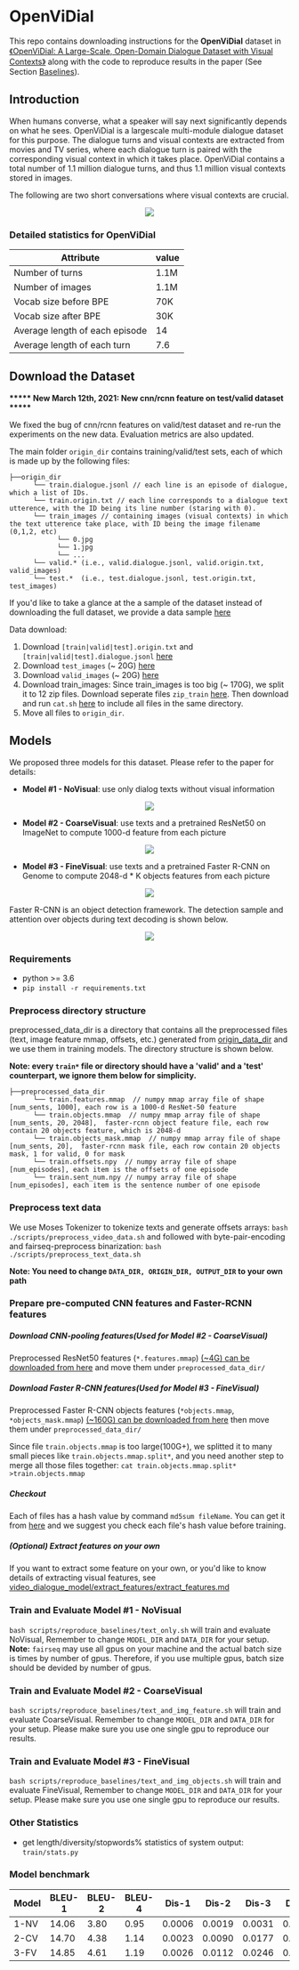 # OpenViDial
This repo contains downloading instructions for the **OpenViDial** dataset 
in [《OpenViDial: A Large-Scale, Open-Domain Dialogue Dataset  with Visual Contexts》](https://arxiv.org/pdf/2012.15015.pdf) along with the code to reproduce results in the paper  (See Section [Baselines](#baselines)). 

## Introduction
When humans converse, what a speaker will
say next significantly depends on what he sees. OpenViDial is a largescale
multi-module dialogue dataset for this purpose. The dialogue
turns and visual contexts are extracted
from movies and TV series, where each dialogue
turn is paired with the corresponding
visual context in which it takes place. OpenViDial contains a total number of 1.1 million
dialogue turns, and thus 1.1 million visual contexts
stored in images.

The following are  two short conversations where visual contexts are crucial.

<div align="center">
  <img src="demo_data/dataset.png"/>
</div>

### Detailed statistics for OpenViDial
| Attribute | value |
| - | - |
|Number of turns| 1.1M|
|Number of images |1.1M|
|Vocab size before BPE | 70K |
|Vocab size after BPE | 30K |
|Average length of each episode |14|
|Average length of each turn|7.6 |


## Download the Dataset

**\*\*\*\*\* New March 12th, 2021: New cnn/rcnn feature on test/valid dataset \*\*\*\*\***

We fixed the bug of cnn/rcnn features on valid/test dataset and re-run the experiments on the new data.
Evaluation metrics are also updated.

The main folder `origin_dir` contains training/valid/test sets, each of which is made up by the following files:
```
├──origin_dir
      └── train.dialogue.jsonl // each line is an episode of dialogue, which a list of IDs.    
      └── train.origin.txt // each line corresponds to a dialogue text utterence, with the ID being its line number (staring with 0).
      └── train_images // containing images (visual contexts) in which the text utterence take place, with ID being the image filename (0,1,2, etc)
            └── 0.jpg
            └── 1.jpg
            └── ...
      └── valid.* (i.e., valid.dialogue.jsonl, valid.origin.txt, valid_images)
      └── test.*  (i.e., test.dialogue.jsonl, test.origin.txt, test_images)
```

If you'd like to take a glance at the a sample of the dataset instead of downloading the full dataset, we provide a data sample [here](https://drive.google.com/drive/folders/17XjJ612wMolkrU-ESW5yv6MnbaclrzoM?usp=sharing)

Data download:
1. Download `[train|valid|test].origin.txt` and `[train|valid|test].dialogue.jsonl` [here](https://drive.google.com/drive/folders/15qznjUWaIJ-TzT4YTdcgR9-fMumOfjFx?usp=sharing) 
2. Download `test_images` (~ 20G)  [here](https://drive.google.com/file/d/1DgZXlGi_x37nQrJYK4tSLXEvVShBKaZY/view?usp=sharing) 
3. Download `valid_images` (~ 20G) [here](https://drive.google.com/file/d/1J6YMq3Zwqdhi93IZFHi1JoS9xvcZcPfM/view?usp=sharing) 
4. Download train_images: Since train_images is too big (~ 170G), we split it to 12 zip files.  Download seperate files `zip_train`  [here](https://drive.google.com/drive/folders/1Aygv6rTWtvDv7-WLzzOSltHnht_dK80g?usp=sharing). Then download and run `cat.sh` [here](https://drive.google.com/file/d/1GUBBAdm8-1O3a5ZJ5JmkwSBFiFoEp09k/view?usp=sharing) to include all files in the same directory.  
5. Move all files to `origin_dir`. 


## Models
We proposed three models for this dataset. Please refer to the paper for details:
* **Model #1 - NoVisual**: use only dialog texts without visual information

<div align="center">
  <img src="demo_data/model1.png"/>
</div>

* **Model #2 - CoarseVisual**: use texts and a pretrained ResNet50 on ImageNet to compute 1000-d feature from each picture

<div align="center">
  <img src="demo_data/model2.png"/>
</div>

* **Model #3 - FineVisual**: use texts and a pretrained Faster R-CNN on Genome to compute 2048-d * K objects features from each picture

<div align="center">
  <img src="demo_data/model3.png"/>
</div>

Faster R-CNN is an object detection framework. The detection sample and attention over objects during text decoding is shown below.

<div align="center">
  <img src="demo_data/attention_over_objects.png"/>
</div>

### Requirements
* python >= 3.6
* `pip install -r requirements.txt`

### Preprocess directory structure
preprocessed_data_dir is a directory that contains all the preprocessed files (text, image feature mmap, offsets, etc.)
generated from [origin_data_dir](#download-data) and we use them in training models. 
The directory structure is shown below.

**Note: every `train*` file or directory should have a 'valid' and a 'test' counterpart, we ignore them below for simplicity.**
```
├──preprocessed_data_dir
      └── train.features.mmap  // numpy mmap array file of shape [num_sents, 1000], each row is a 1000-d ResNet-50 feature
      └── train.objects.mmap  // numpy mmap array file of shape [num_sents, 20, 2048],  faster-rcnn object feature file, each row contain 20 objects feature, which is 2048-d
      └── train.objects_mask.mmap  // numpy mmap array file of shape [num_sents, 20],  faster-rcnn mask file, each row contain 20 objects mask, 1 for valid, 0 for mask
      └── train.offsets.npy  // numpy array file of shape [num_episodes], each item is the offsets of one episode
      └── train.sent_num.npy // numpy array file of shape [num_episodes], each item is the sentence number of one episode
```

### Preprocess text data
We use Moses Tokenizer to tokenize texts and generate offsets arrays:
`bash ./scripts/preprocess_video_data.sh`
and followed with byte-pair-encoding and fairseq-preprocess binarization:
`bash ./scripts/preprocess_text_data.sh`

**Note: You need to change `DATA_DIR, ORIGIN_DIR, OUTPUT_DIR` to your own path**

### Prepare pre-computed CNN features and Faster-RCNN features

##### Download CNN-pooling features(Used for Model #2 - CoarseVisual)
Preprocessed ResNet50 features (`*.features.mmap`) 
[(~4G) can be downloaded from here](https://drive.google.com/drive/folders/1wHY-hQqMHqXaqLLBar7HFGvjTPVOCECc?usp=sharing)
and move them under `preprocessed_data_dir/`

##### Download Faster R-CNN features(Used for Model #3 - FineVisual)
Preprocessed Faster R-CNN objects features (`*objects.mmap`, `*objects_mask.mmap`) 
[(~160G) can be downloaded from here](https://drive.google.com/drive/folders/1p49gHmlQ-3X2hsX18gr7aoqFsJCwcMNt?usp=sharing)
then move them under `preprocessed_data_dir/`

Since file `train.objects.mmap` is too large(100G+), 
we splitted it to many small pieces like `train.objects.mmap.split*`, 
and you need another step to merge all those files together: `cat train.objects.mmap.split* >train.objects.mmap`  

##### Checkout
Each of files has a hash value by command `md5sum fileName`. You can get it from [here](https://drive.google.com/file/d/1wda5QVLLzHKa3366JixBKnE8RAVUcdR1/view?usp=sharing) and we suggest you check each file's hash value before training.

##### (Optional) Extract features on your own
If you want to extract some feature on your own, or you'd like to know details of extracting visual features, 
see [video_dialogue_model/extract_features/extract_features.md](video_dialogue_model/extract_features/extract_features.md)

### Train and Evaluate Model #1 - NoVisual
`bash scripts/reproduce_baselines/text_only.sh` will train and evaluate NoVisual, 
Remember to change `MODEL_DIR` and `DATA_DIR` for your setup. 
**Note:** `fairseq` may use all gpus on your machine and the actual batch size is times by number of gpus.
Therefore, if you use multiple gpus, batch size should be devided by number of gpus.

### Train and Evaluate Model #2 - CoarseVisual
`bash scripts/reproduce_baselines/text_and_img_feature.sh` will train and evaluate CoarseVisual.
Remember to change `MODEL_DIR` and `DATA_DIR` for your setup. Please make sure you use one single gpu to reproduce our results.

### Train and Evaluate Model #3 - FineVisual
`bash scripts/reproduce_baselines/text_and_img_objects.sh` will train and evaluate FineVisual, 
Remember to change `MODEL_DIR` and `DATA_DIR` for your setup. Please make sure you use one single gpu to reproduce our results.

### Other Statistics
* get length/diversity/stopwords% statistics of system output: `train/stats.py`

### Model benchmark
| Model | BLEU-1 | BLEU-2 | BLEU-4 | Dis-1 | Dis-2 | Dis-3 | Dis-4 |
| - | - | - | - | - | - | - | - |
| 1-NV | 14.06 | 3.80 | 0.95 | 0.0006 | 0.0019 | 0.0031 | 0.0043 |
| 2-CV | 14.70 | 4.38 | 1.14 | 0.0023 | 0.0090 | 0.0177 | 0.0272 |
| 3-FV | 14.85 | 4.61 | 1.19 | 0.0026 | 0.0112 | 0.0246 | 0.0406 |
